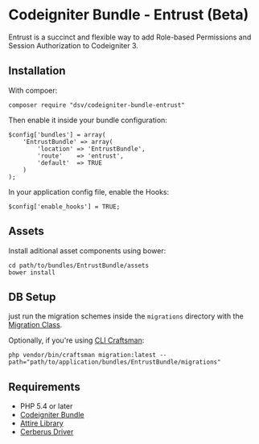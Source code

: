 # Codeigniter Bundle - Entrust (Beta)

Entrust is a succinct and flexible way to add Role-based Permissions and Session Authorization to Codeigniter 3.

## Installation

With compoer:

	composer require "dsv/codeigniter-bundle-entrust"

Then enable it inside your bundle configuration:

    $config['bundles'] = array(
    	'EntrustBundle' => array(
    		'location' => 'EntrustBundle',
    		'route'    => 'entrust',
    		'default'  => TRUE
    	)
    );
    
In your application config file, enable the Hooks:

	$config['enable_hooks'] = TRUE;

Assets
------

Install aditional asset components using bower:

    cd path/to/bundles/EntrustBundle/assets
    bower install

DB Setup
--------

just run the migration schemes inside the `migrations` directory with the [Migration Class](https://codeigniter.com/user_guide/libraries/migration.html).

Optionally, if you're using [CLI Craftsman](https://github.com/davidsosavaldes/Craftsman):

    php vendor/bin/craftsman migration:latest --path="path/to/application/bundles/EntrustBundle/migrations"

Requirements
------------

* PHP 5.4 or later
* [Codeigniter Bundle](https://github.com/davidsosavaldes/Codeigniter-Bundle)
* [Attire Library](https://github.com/davidsosavaldes/Attire)
* [Cerberus Driver](https://github.com/davidsosavaldes/Cerberus)
